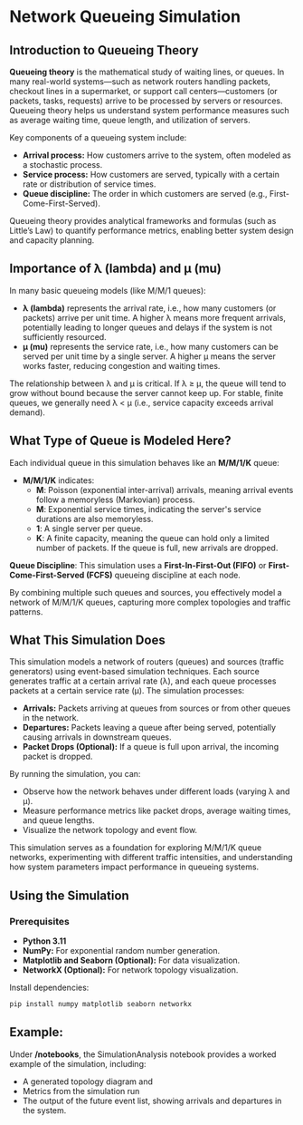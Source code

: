 # Network Queueing Simulation

## Introduction to Queueing Theory

**Queueing theory** is the mathematical study of waiting lines, or queues. In many real-world systems—such as network routers handling packets, checkout lines in a supermarket, or support call centers—customers (or packets, tasks, requests) arrive to be processed by servers or resources. Queueing theory helps us understand system performance measures such as average waiting time, queue length, and utilization of servers.

Key components of a queueing system include:
- **Arrival process:** How customers arrive to the system, often modeled as a stochastic process.
- **Service process:** How customers are served, typically with a certain rate or distribution of service times.
- **Queue discipline:** The order in which customers are served (e.g., First-Come-First-Served).

Queueing theory provides analytical frameworks and formulas (such as Little’s Law) to quantify performance metrics, enabling better system design and capacity planning.

## Importance of λ (lambda) and μ (mu)

In many basic queueing models (like M/M/1 queues):
- **λ (lambda)** represents the arrival rate, i.e., how many customers (or packets) arrive per unit time. A higher λ means more frequent arrivals, potentially leading to longer queues and delays if the system is not sufficiently resourced.
- **μ (mu)** represents the service rate, i.e., how many customers can be served per unit time by a single server. A higher μ means the server works faster, reducing congestion and waiting times.

The relationship between λ and μ is critical. If λ ≥ μ, the queue will tend to grow without bound because the server cannot keep up. For stable, finite queues, we generally need λ < μ (i.e., service capacity exceeds arrival demand).

## What Type of Queue is Modeled Here?

Each individual queue in this simulation behaves like an **M/M/1/K** queue:

- **M/M/1/K** indicates:
  - **M**: Poisson (exponential inter-arrival) arrivals, meaning arrival events follow a memoryless (Markovian) process.
  - **M**: Exponential service times, indicating the server's service durations are also memoryless.
  - **1**: A single server per queue.
  - **K**: A finite capacity, meaning the queue can hold only a limited number of packets. If the queue is full, new arrivals are dropped.

**Queue Discipline**: This simulation uses a **First-In-First-Out (FIFO)** or **First-Come-First-Served (FCFS)** queueing discipline at each node.

By combining multiple such queues and sources, you effectively model a network of M/M/1/K queues, capturing more complex topologies and traffic patterns.

## What This Simulation Does

This simulation models a network of routers (queues) and sources (traffic generators) using event-based simulation techniques. Each source generates traffic at a certain arrival rate (λ), and each queue processes packets at a certain service rate (μ). The simulation processes:

- **Arrivals:** Packets arriving at queues from sources or from other queues in the network.
- **Departures:** Packets leaving a queue after being served, potentially causing arrivals in downstream queues.
- **Packet Drops (Optional):** If a queue is full upon arrival, the incoming packet is dropped.

By running the simulation, you can:
- Observe how the network behaves under different loads (varying λ and μ).
- Measure performance metrics like packet drops, average waiting times, and queue lengths.
- Visualize the network topology and event flow.

This simulation serves as a foundation for exploring M/M/1/K queue networks, experimenting with different traffic intensities, and understanding how system parameters impact performance in queueing systems.

## Using the Simulation

### Prerequisites

- **Python 3.11**
- **NumPy:** For exponential random number generation.
- **Matplotlib and Seaborn (Optional):** For data visualization.
- **NetworkX (Optional):** For network topology visualization.

Install dependencies:
```bash
pip install numpy matplotlib seaborn networkx
```

## Example:

Under **/notebooks**, the SimulationAnalysis notebook provides a worked example of the simulation, including:
- A generated topology diagram and 
- Metrics from the simulation run
- The output of the future event list, showing arrivals and departures in the system.
